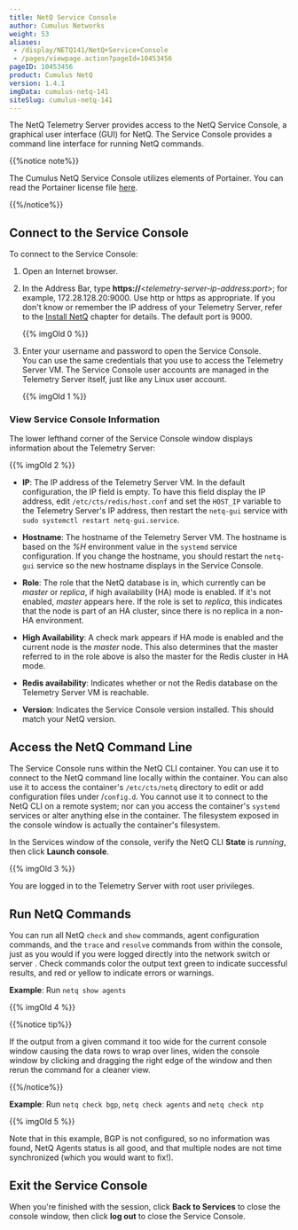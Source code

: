 ```yaml
---
title: NetQ Service Console
author: Cumulus Networks
weight: 53
aliases:
 - /display/NETQ141/NetQ+Service+Console
 - /pages/viewpage.action?pageId=10453456
pageID: 10453456
product: Cumulus NetQ
version: 1.4.1
imgData: cumulus-netq-141
siteSlug: cumulus-netq-141
---
```

The NetQ Telemetry Server provides access to the NetQ Service Console, a
graphical user interface (GUI) for NetQ. The Service Console provides a
command line interface for running NetQ commands.

{{%notice note%}}

The Cumulus NetQ Service Console utilizes elements of Portainer. You can
read the Portainer license file [here](https://github.com/portainer/portainer/blob/develop/LICENSE).

{{%/notice%}}

## Connect to the Service Console

To connect to the Service Console:

1.  Open an Internet browser.

2.  In the Address Bar, type **https://**\<*telemetry-server-ip-address:port*\>; for
    example, 172.28.128.20:9000. Use http or https as appropriate.
    If you don't know or remember the IP address of your Telemetry
    Server, refer to the [Install NetQ](/version/cumulus-netq-141/Cumulus-NetQ-Deployment-Guide/Install-NetQ) chapter for details. The default port is 9000.

    {{% imgOld 0 %}}

3.  Enter your username and password to open the Service Console.  
    You can use the same credentials that you use to access the
    Telemetry Server VM. The Service Console user accounts are managed
    in the Telemetry Server itself, just like any Linux user account.

    {{% imgOld 1 %}}

### View Service Console Information

The lower lefthand corner of the Service Console window displays
information about the Telemetry Server:

{{% imgOld 2 %}}

  - **IP**: The IP address of the Telemetry Server VM. In the default
    configuration, the IP field is empty. To have this field display the
    IP address, edit `/etc/cts/redis/host.conf` and set the `HOST_IP`
    variable to the Telemetry Server's IP address, then restart the
    `netq-gui` service with `sudo systemctl restart netq-gui.service`.

  - **Hostname**: The hostname of the Telemetry Server VM. The hostname
    is based on the *%H* environment value in the `systemd` service
    configuration. If you change the hostname, you should restart the
    `netq-gui` service so the new hostname displays in the Service
    Console.

  - **Role**: The role that the NetQ database is in, which currently can
    be *master* or *replica*, if high availability (HA) mode is enabled.
    If it's not enabled, *master* appears here. If the role is set to
    *replica*, this indicates that the node is part of an HA cluster,
    since there is no replica in a non-HA environment.

  - **High Availability**: A check mark appears if HA mode is enabled
    and the current node is the *master* node. This also
    determines that the master referred to in the role above is also the
    master for the Redis cluster in HA mode.

  - **Redis availability**: Indicates whether or not the Redis database
    on the Telemetry Server VM is reachable.

  - **Version**: Indicates the Service Console version installed. This
    should match your NetQ version.

## Access the NetQ Command Line

The Service Console runs within the NetQ CLI container. You can use it
to connect to the NetQ command line locally within the container. You
can also use it to access the container's `/etc/cts/netq` directory to
edit or add configuration files under /`config.d`. You cannot use it to
connect to the NetQ CLI on a remote system; nor can you access the
container's `systemd` services or alter anything else in the container.
The filesystem exposed in the console window is actually the container's
filesystem.

In the Services window of the console, verify the NetQ CLI **State** is
*running*, then click **Launch console**.

{{% imgOld 3 %}}

You are logged in to the Telemetry Server with root user privileges.

## Run NetQ Commands

You can run all NetQ `check` and `show` commands, agent configuration
commands, and the `trace` and `resolve` commands from within the
console, just as you would if you were logged directly into the network
switch or server . Check commands color the output text green to
indicate successful results, and red or yellow to indicate errors or
warnings.

**Example**: Run `netq show agents`

{{% imgOld 4 %}}

{{%notice tip%}}

If the output from a given command it too wide for the current console
window causing the data rows to wrap over lines, widen the console
window by clicking and dragging the right edge of the window and then
rerun the command for a cleaner view.

{{%/notice%}}

**Example**: Run `netq check bgp`, `netq check agents` and `netq check
ntp`

{{% imgOld 5 %}}

Note that in this example, BGP is not configured, so no information was
found, NetQ Agents status is all good, and that multiple nodes are not
time synchronized (which you would want to fix\!).

## Exit the Service Console

When you're finished with the session, click **Back to Services** to
close the console window, then click **log out** to close the Service
Console.
